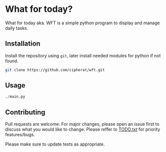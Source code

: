 # What for today?

What for today aka. WFT is a simple python program to display and manage daily tasks.

## Installation

Install the repository using `git`, later install needed modules for python if not found.

```bash
git clone https://github.com/cipherat/wft.git
```

## Usage

```python
./main.py
```


## Contributing

Pull requests are welcome. For major changes, please open an issue first
to discuss what you would like to change.
Please reffer to [TODO.txt](https://github.com/cipherat/wft/TODO.txt) for priority features/bugs.

Please make sure to update tests as appropriate.
